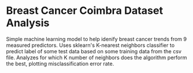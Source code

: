 # Breast Cancer Coimbra Dataset Analysis
Simple machine learning model to help idenify breast cancer trends from 9 measured predictors. Uses sklearn's K-nearest neighbors classifier to predict label of some test data based on some training data from the csv file. 
Analyzes for which K number of neighbors does the algorithm perform the best, plotting misclassification error rate. 

